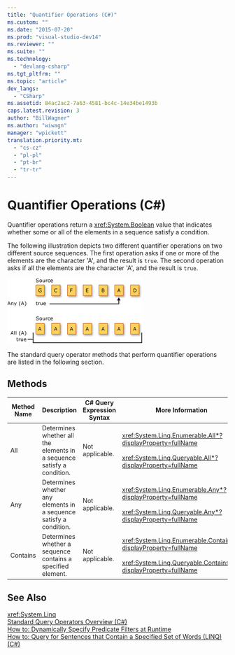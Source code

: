 ```yaml
---
title: "Quantifier Operations (C#)"
ms.custom: ""
ms.date: "2015-07-20"
ms.prod: "visual-studio-dev14"
ms.reviewer: ""
ms.suite: ""
ms.technology: 
  - "devlang-csharp"
ms.tgt_pltfrm: ""
ms.topic: "article"
dev_langs: 
  - "CSharp"
ms.assetid: 84ac2ac2-7a63-4581-bc4c-14e34be1493b
caps.latest.revision: 3
author: "BillWagner"
ms.author: "wiwagn"
manager: "wpickett"
translation.priority.mt: 
  - "cs-cz"
  - "pl-pl"
  - "pt-br"
  - "tr-tr"
---
```

# Quantifier Operations (C#)
Quantifier operations return a <xref:System.Boolean> value that indicates whether some or all of the elements in a sequence satisfy a condition.  
  
 The following illustration depicts two different quantifier operations on two different source sequences. The first operation asks if one or more of the elements are the character 'A', and the result is `true`. The second operation asks if all the elements are the character 'A', and the result is `true`.  
  
 ![LINQ Quantifier Operations](../../../../csharp\programming-guide\concepts\linq/media/linq_quantifier.png "LINQ_Quantifier")  
  
 The standard query operator methods that perform quantifier operations are listed in the following section.  
  
## Methods  
  
|Method Name|Description|C# Query Expression Syntax|More Information|  
|-----------------|-----------------|---------------------------------|----------------------|  
|All|Determines whether all the elements in a sequence satisfy a condition.|Not applicable.|<xref:System.Linq.Enumerable.All*?displayProperty=fullName><br /><br /> <xref:System.Linq.Queryable.All*?displayProperty=fullName>|  
|Any|Determines whether any elements in a sequence satisfy a condition.|Not applicable.|<xref:System.Linq.Enumerable.Any*?displayProperty=fullName><br /><br /> <xref:System.Linq.Queryable.Any*?displayProperty=fullName>|  
|Contains|Determines whether a sequence contains a specified element.|Not applicable.|<xref:System.Linq.Enumerable.Contains*?displayProperty=fullName><br /><br /> <xref:System.Linq.Queryable.Contains*?displayProperty=fullName>|  
  
## See Also  
 <xref:System.Linq>   
 [Standard Query Operators Overview (C#)](../../../../csharp\programming-guide\concepts\linq/standard-query-operators-overview.md)   
 [How to: Dynamically Specify Predicate Filters at Runtime](../../../../csharp\programming-guide\linq-query-expressions/how-to-dynamically-specify-predicate-filters-at-runtime.md)   
 [How to: Query for Sentences that Contain a Specified Set of Words (LINQ) (C#)](../../../../csharp\programming-guide\concepts\linq/how-to-query-for-sentences-that-contain-a-specified-set-of-words-linq.md)